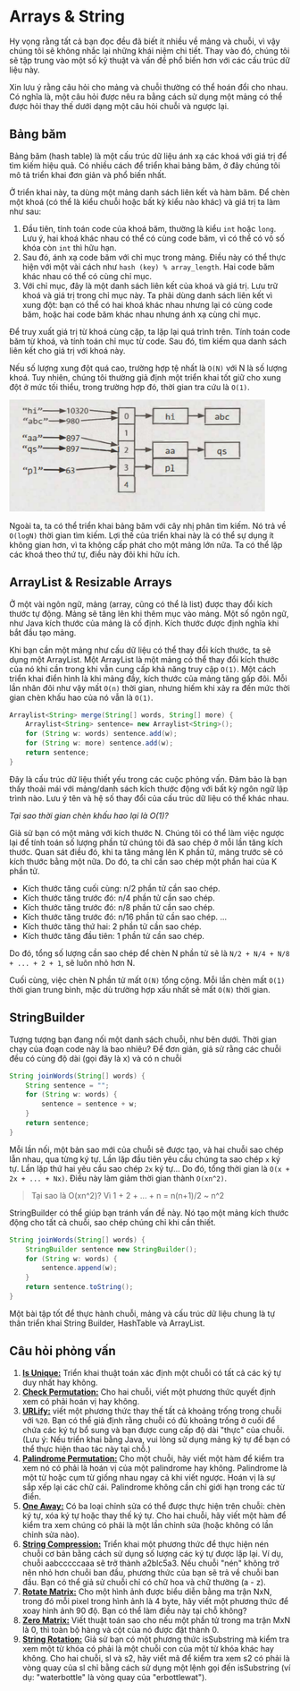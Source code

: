 # Arrays & String

Hy vọng rằng tất cả bạn đọc đều đã biết ít nhiều về mảng và chuỗi, vì vậy chúng tôi sẽ không nhắc lại những khái niệm chi tiết. Thay vào đó, chúng tôi sẽ tập trung vào một số kỹ thuật và vấn đề phổ biến hơn với các cấu trúc dữ liệu này.

Xin lưu ý rằng câu hỏi cho mảng và chuỗi thường có thể hoán đổi cho nhau. Có nghĩa là, một câu hỏi được nêu ra bằng cách sử dụng một mảng có thể được hỏi thay thế dưới dạng một câu hỏi chuỗi và ngược lại.

## Bảng băm

Bảng băm (hash table) là một cấu trúc dữ liệu ánh xạ các khoá với giá trị để tìm kiếm hiệu quả. Có nhiều cách để triển khai bảng băm, ở đây chúng tôi mô tả triển khai đơn giản và phổ biến nhất.

Ở triển khai này, ta dùng một mảng danh sách liên kết và hàm băm. Để chèn một khoá (có thể là kiểu chuỗi hoặc bất kỳ kiểu nào khác) và giá trị ta làm như sau:
1. Đầu tiên, tính toán code của khoá băm, thường là kiểu `int` hoặc `long`. Lưu ý, hai khoá khác nhau có thể có cùng code băm, vì có thể có vô số khóa còn `int` thì hữu hạn.
2. Sau đó, ánh xạ code băm với chỉ mục trong mảng. Điều này có thể thực hiện với một vài cách như `hash (key) % array_length`. Hai code băm khác nhau có thể có cùng chỉ mục.
3. Với chỉ mục, đây là một danh sách liên kết của khoá và giá trị. Lưu trữ khoá và giá trị trong chỉ mục này. Ta phải dùng danh sách liên kết vì xung đột: bạn có thể có hai khoá khác nhau nhưng lại có cùng code băm, hoặc hai code băm khác nhau nhưng ánh xạ cùng chỉ mục.

Để truy xuất giá trị từ khoá cùng cặp, ta lặp lại quá trình trên. Tính toán code băm từ khoá, và tính toán chỉ mục từ code. Sau đó, tìm kiếm qua danh sách liên kết cho giá trị với khoá này.

Nếu số lượng xung đột quá cao, trường hợp tệ nhất là `O(N)` với N là số lượng khoá. Tuy nhiên, chúng tôi thường giả định một triển khai tốt giữ cho xung đột ở mức tối thiểu, trong trường hợp đó, thời gian tra cứu là `O(1)`.

![](./assets/hash-table.png)

Ngoài ta, ta có thể triển khai bảng băm với cây nhị phân tìm kiếm. Nó trả về `O(logN)` thời gian tìm kiếm. Lợi thế của triển khai này là có thể sự dụng ít không gian hơn, vì ta không cấp phát cho một mảng lớn nữa. Ta có thể lặp các khoá theo thứ tự, điều này đôi khi hữu ích.

## ArrayList & Resizable Arrays 

Ở một vài ngôn ngữ, mảng (array, cũng có thể là list) được thay đổi kích thước tự động. Mảng sẽ tăng lên khi thêm mục vào mảng. Một số ngôn ngữ, như Java kích thước của mảng là cố định. Kích thước được định nghĩa khi bắt đầu tạo mảng.

Khi bạn cần một mảng như cấu dữ liệu có thể thay đổi kích thước, ta sẽ dụng một ArrayList. Một ArrayList là một mảng có thể thay đổi kích thước của nó khi cần trong khi vẫn cung cấp khả năng truy cập `O(1)`. Một cách triển khai điển hình là khi mảng đầy, kích thước của mảng tăng gấp đôi. Mỗi lần nhân đôi như vậy mất `O(n)` thời gian, nhưng hiếm khi xảy ra đến mức thời gian chèn khấu hao của nó vẫn là `O(1)`.

```java
Arraylist<String> merge(String[] words, String[] more) {
    Arraylist<String> sentence= new Arraylist<String>();
    for (String w: words) sentence.add(w);
    for (String w: more) sentence.add(w);
    return sentence;
}
```

Đây là cấu trúc dữ liệu thiết yếu trong các cuộc phỏng vấn. Đảm bảo là bạn thấy thoải mái với mảng/danh sách kích thước động với bất kỳ ngôn ngữ lập trình nào. Lưu ý tên và hệ số thay đổi của cấu trúc dữ liệu có thể khác nhau.

*Tại sao thời gian chèn khấu hao lại là O(1)?*

Giả sử bạn có một mảng với kích thước N. Chúng tôi có thể làm việc ngược lại để tính toán số lượng phần tử chúng tôi đã sao chép ở mỗi lần tăng kích thước. Quan sát điều đó, khi ta tăng mảng lên K phần tử, mảng trước sẽ có kích thước bằng một nữa. Do đó, ta chỉ cần sao chép một phần hai của K phần tử.

- Kích thước tăng cuối cùng: n/2 phần tử cần sao chép.
- Kích thước tăng trước đó: n/4 phần tử cần sao chép.
- Kích thước tăng trước đó: n/8 phần tử cần sao chép.
- Kích thước tăng trước đó: n/16 phần tử cần sao chép.
...
- Kích thước tăng thứ hai: 2 phần tử cần sao chép.
- Kích thước tăng đầu tiên: 1 phần tử cần sao chép.

Do đó, tổng số lượng cần sao chép để chèn N phần tử sẽ là `N/2 + N/4 + N/8 + ... + 2 + 1`, sẽ luôn nhỏ hơn N.

Cuối cùng, việc chèn N phần tử mất `O(N)` tổng cộng. Mỗi lần chèn mất `O(1)` thời gian trung bình, mặc dù trường hợp xấu nhất sẽ mất `O(N)` thời gian.

## StringBuilder

Tượng tượng bạn đang nối một danh sách chuỗi, như bên dưới. Thời gian chạy của đoạn code này là bao nhiêu? Để đơn giản, giả sử rằng các chuỗi đều có cùng độ dài (gọi đây là x) và có n chuỗi

```java
String joinWords(String[] words) {
    String sentence = "";
    for (String w: words) {
        sentence = sentence + w;
    }
    return sentence;
}
```

Mỗi lần nối, một bản sao mới của chuỗi sẽ được tạo, và hai chuỗi sao chép lẫn nhau, qua từng ký tự. Lần lặp đầu tiên yêu cầu chúng ta sao chép `x` ký tự. Lần lặp thứ hai yêu cầu sao chép `2x` ký tự... Do đó, tổng thời gian là `O(x + 2x + ... + Nx)`. Điều này làm giảm thời gian thành `O(xn^2)`.

> Tại sao là O(xn^2)? Vì 1 + 2 + ... + n = n(n+1)/2 ~ n^2

StringBuilder có thể giúp bạn tránh vấn đề này. Nó tạo một mảng kích thước động cho tất cả chuỗi, sao chép chúng chỉ khi cần thiết.

```java
String joinWords(String[] words) {
    StringBuilder sentence new StringBuilder();
    for (String w: words) {
        sentence.append(w);
    }
    return sentence.toString();
}
```

Một bài tập tốt để thực hành chuỗi, mảng và cấu trúc dữ liệu chung là tự thân triển khai String Builder, HashTable và ArrayList.

## Câu hỏi phỏng vấn

1. [**Is Unique:**](./1.IsUnique) Triển khai thuật toán xác định một chuỗi có tất cả các ký tự duy nhất hay không.
2. [**Check Permutation:**](./2.CheckPermutation) Cho hai chuỗi, viết một phương thức quyết định xem có phải hoán vị hay không.
3. [**URLify:**](./3.StringtoURL/) viết một phương thức thay thế tất cả khoảng trống trong chuỗi với `%20`. Bạn có thể giả định rằng chuỗi có đủ khoảng trống ở cuối để chứa các ký tự bổ sung và bạn được cung cấp độ dài "thực" của chuỗi. (Lưu ý: Nếu triển khai bằng Java, vui lòng sử dụng mảng ký tự để bạn có thể thực hiện thao tác này tại chỗ.)
4. [**Palindrome Permutation:**](./4.PalindromePermutation/) Cho một chuỗi, hãy viết một hàm để kiểm tra xem nó có phải là hoán vị của một palindrome hay không. Palindrome là một từ hoặc cụm từ giống nhau ngay cả khi viết ngược. Hoán vị là sự sắp xếp lại các chữ cái. Palindrome không cần chỉ giới hạn trong các từ điển.
5. [**One Away:**](./5.OneAway/) Có ba loại chỉnh sửa có thể được thực hiện trên chuỗi: chèn ký tự, xóa ký tự hoặc thay thế ký tự. Cho hai chuỗi, hãy viết một hàm để kiểm tra xem chúng có phải là một lần chỉnh sửa (hoặc không có lần chỉnh sửa nào).
6. [**String Compression:**](./6.CompressString/) Triển khai một phương thức để thực hiện nén chuỗi cơ bản bằng cách sử dụng số lượng các ký tự được lặp lại. Ví dụ, chuỗi aabcccccaaa sẽ trở thành a2blc5a3. Nếu chuỗi "nén" không trở nên nhỏ hơn chuỗi ban đầu, phương thức của bạn sẽ trả về chuỗi ban đầu. Bạn có thể giả sử chuỗi chỉ có chữ hoa và chữ thường (a - z).
7. [**Rotate Matrix:**](./7.RotateMatrix/) Cho một hình ảnh được biểu diễn bằng ma trận NxN, trong đó mỗi pixel trong hình ảnh là 4 byte, hãy viết một phương thức để xoay hình ảnh 90 độ. Bạn có thể làm điều này tại chỗ không?
8. [**Zero Matrix:**](./8.ZeroMatrix/) Viết thuật toán sao cho nếu một phần tử trong ma trận MxN là 0, thì toàn bộ hàng và cột của nó được đặt thành 0.
9. [**String Rotation:**](./9.StringRotation/) Giả sử bạn có một phương thức isSubstring mà kiểm tra xem một từ khóa có phải là một chuỗi con của một từ khóa khác hay không. Cho hai chuỗi, sl và s2, hãy viết mã để kiểm tra xem s2 có phải là vòng quay của sl chỉ bằng cách sử dụng một lệnh gọi đến isSubstring (ví dụ: "waterbottle" là vòng quay của "erbottlewat").